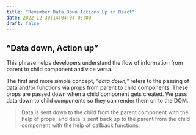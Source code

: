 ```yaml
---
title: "Remember Data Down Actions Up in React"
date: 2022-12-30T14:04:04-05:00
draft: false
---
```


## “Data down, Action up”

This phrase helps developers understand the flow of information from parent to child component and vice versa.

The first and more simple concept, _“data down,”_ refers to the passing of data and/or functions via props from parent to child components. These props are passed down when a child component gets created. We pass data down to child components so they can render them on to the DOM.

> Data is sent down to the child from the parent component with the help of props, and 
data is sent back up to the parent from the child component with the help of callback functions. 